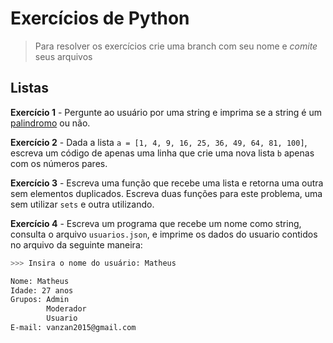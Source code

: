 # Exercícios de Python

> Para resolver os exercícios crie uma branch com seu nome e *comite* seus arquivos


## Listas

**Exercício 1** - Pergunte ao usuário por uma string e imprima se a string é um [palindromo](https://pt.wikipedia.org/wiki/Pal%C3%ADndromo) ou não.

**Exercício 2** - Dada a lista `a = [1, 4, 9, 16, 25, 36, 49, 64, 81, 100]`, escreva um código de apenas uma linha que crie uma nova lista `b` apenas com os números pares.

**Exercício 3** - Escreva uma função que recebe uma lista e retorna uma outra sem elementos duplicados. Escreva duas funções para este problema, uma sem utilizar `sets` e outra utilizando.

**Exercício 4** - Escreva um programa que recebe um nome como string, consulta o arquivo `usuarios.json`, e imprime os dados do usuario contidos no arquivo da seguinte maneira:

```bash
>>> Insira o nome do usuário: Matheus

Nome: Matheus
Idade: 27 anos
Grupos: Admin
        Moderador
        Usuario
E-mail: vanzan2015@gmail.com
```
